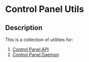 # Control Panel Utils

## Description

This is a collection of utilities for:

1. [Control Panel API](https://github.com/monkey-panel/control-panel-api)
2. [Control Panel Daemon](https://github.com/monkey-panel/control-panel-daemon)
